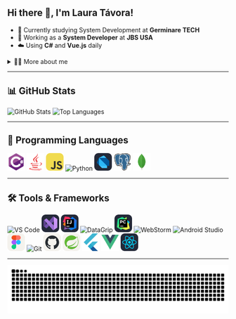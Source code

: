<h2>Hi there 👋, I'm Laura Távora!</h2>

<ul>
  <li>🌱 Currently studying System Development at <strong>Germinare TECH</strong></li>
  <li>🔭 Working as a <strong>System Developer</strong> at <strong>JBS USA</strong></li>
  <li>☁️ Using <strong>C#</strong> and <strong>Vue.js</strong> daily</li>
</ul>

<details>
  <summary>👨‍💻 More about me</summary>

  - 🧠 I'm 16 years old and live in Brazil  
  - 🌎 Intermediate English speaker  
  -📚 I have experience with:
    <code>C#</code>, <code>Vue.js</code>, <code>Java</code>, <code>PostgreSQL</code>, <code>MongoDB</code>, <code>JavaScript</code>, <code>Python</code>, <code>Flutter</code>...
  - 📖 I enjoy reading books and I'm passionate about mobile apps!  
</details>

---

## 📊 GitHub Stats

![GitHub Stats](https://github-readme-stats.vercel.app/api?username=LauraTavora&show_icons=true&theme=dark)
![Top Languages](https://github-readme-stats.vercel.app/api/top-langs/?username=LauraTavora&layout=compact&langs_count=7&theme=dark)

---

## 🧠 Programming Languages

<p>
  <img alt="C#" src="https://raw.githubusercontent.com/devicons/devicon/master/icons/csharp/csharp-original.svg" width="40" />
  <img alt="Java" src="https://raw.githubusercontent.com/devicons/devicon/master/icons/java/java-plain.svg" width="40" />
  <img alt="JavaScript" src="https://raw.githubusercontent.com/tandpfun/skill-icons/main/icons/JavaScript.svg" width="40" />
  <img alt="Python" src="https://cdn.jsdelivr.net/gh/devicons/devicon@latest/icons/python/python-original.svg" width="40" />
  <img alt="Dart" src="https://raw.githubusercontent.com/tandpfun/skill-icons/main/icons/Dart-Dark.svg" width="40" />
  <img alt="PostgreSQL" src="https://raw.githubusercontent.com/devicons/devicon/master/icons/postgresql/postgresql-original.svg" width="40" />
  <img alt="MongoDB" src="https://raw.githubusercontent.com/devicons/devicon/master/icons/mongodb/mongodb-original.svg" width="40" />
</p>


---

## 🛠️ Tools & Frameworks

<p>
  <img alt="VS Code" src="https://cdn.jsdelivr.net/gh/devicons/devicon/icons/vscode/vscode-original.svg" width="40" />
  <img alt="Visual Studio" src="https://raw.githubusercontent.com/tandpfun/skill-icons/main/icons/VisualStudio-Dark.svg" width="40" />
  <img alt="IntelliJ IDEA" src="https://raw.githubusercontent.com/tandpfun/skill-icons/main/icons/Idea-Dark.svg" width="40" />
  <img alt="DataGrip" src="https://raw.githubusercontent.com/tandpfun/skill-icons/main/icons/DataGrip-Dark.svg" width="40" />
  <img alt="PyCharm" src="https://raw.githubusercontent.com/tandpfun/skill-icons/main/icons/PyCharm-Dark.svg" width="40" />
  <img alt="WebStorm" src="https://raw.githubusercontent.com/tandpfun/skill-icons/main/icons/WebStorm-Dark.svg" width="40" />
  <img alt="Android Studio" src="https://uxwing.com/wp-content/themes/uxwing/download/brands-and-social-media/android-studio-icon.png" width="40" />
  <img alt="Figma" src="https://raw.githubusercontent.com/tandpfun/skill-icons/65dea6c4eaca7da319e552c09f4cf5a9a8dab2c8/icons/Figma-Light.svg" width="40" />
  <img alt="Git" src="https://cdn.jsdelivr.net/gh/devicons/devicon/icons/git/git-original.svg" width="40" />
  <img alt="GitHub" src="https://raw.githubusercontent.com/tandpfun/skill-icons/main/icons/Github-Light.svg" width="40" />
  <img alt="Spring" src="https://raw.githubusercontent.com/tandpfun/skill-icons/65dea6c4eaca7da319e552c09f4cf5a9a8dab2c8/icons/Spring-Light.svg" width="40" />
  <img alt="Flutter" src="https://raw.githubusercontent.com/devicons/devicon/master/icons/flutter/flutter-original.svg" width="40" />
  <img alt="Vue.js" src="https://raw.githubusercontent.com/devicons/devicon/master/icons/vuejs/vuejs-original.svg" width="40" />
  <img alt="React" src="https://raw.githubusercontent.com/tandpfun/skill-icons/main/icons/React-Dark.svg" width="40" />
</p>


---
![Snake animation](https://raw.githubusercontent.com/EmilioStuart/EmilioStuart/output/snake.svg)
